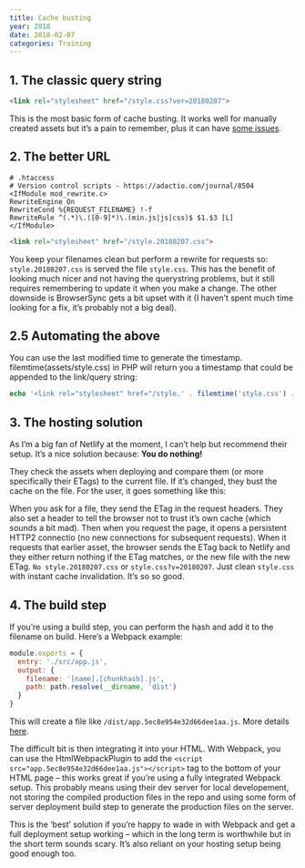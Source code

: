 ```yaml
---
title: Cache busting
year: 2018
date: 2018-02-07
categories: Training
---
```



## 1. The classic query string 

```html
<link rel="stylesheet" href="/style.css?ver=20180207">
```

This is the most basic form of cache busting. It works well for manually created assets but it’s a pain to remember, plus it can have [some issues](http://www.stevesouders.com/blog/2008/08/23/revving-filenames-dont-use-querystring/).

## 2. The better URL

```
# .htaccess
# Version control scripts - https://adactio.com/journal/8504
<IfModule mod_rewrite.c>
RewriteEngine On
RewriteCond %{REQUEST_FILENAME} !-f
RewriteRule ^(.*)\.([0-9]*)\.(min.js|js|css)$ $1.$3 [L]
</IfModule>
```
```html
<link rel="stylesheet" href="/style.20180207.css">
```

You keep your filenames clean but perform a rewrite for requests so: `style.20180207.css` is served the file `style.css`. This has the benefit of looking much nicer and not having the querystring problems, but it still requires remembering to update it when you make a change. The other downside is BrowserSync gets a bit upset with it (I haven’t spent much time looking for a fix, it’s probably not a big deal).

## 2.5 Automating the above

You can use the last modified time to generate the timestamp. filemtime(assets/style.css) in PHP will return you a timestamp that could be appended to the link/query string:

```php
echo '<link rel="stylesheet" href="/style.' . filemtime('style.css') . '.css">'
```

## 3. The hosting solution

As I’m a big fan of Netlify at the moment, I can’t help but recommend their setup. It’s a nice solution because: **You do nothing!**

They check the assets when deploying and compare them (or more specifically their ETags) to the current file. If it’s changed, they bust the cache on the file. For the user, it goes something like this:

When you ask for a file, they send the ETag in the request headers. They also set a header to tell the browser not to trust it’s own cache (which sounds a bit mad). Then when you request the page, it opens a persistent HTTP2 connectio (no new connections for subsequent requests). When it requests that earlier asset, the browser sends the ETag back to Netlify and they either return nothing if the ETag matches, or the new file with the new ETag. `No style.20180207.css` or `style.css?v=20180207`. Just clean `style.css` with instant cache invalidation. It’s so so good.

## 4. The build step

If you’re using a build step, you can perform the hash and add it to the filename on build. Here’s a Webpack example:

```javascript
module.exports = {
  entry: './src/app.js',
  output: {
    filename: '[name].[chunkhash].js',
    path: path.resolve(__dirname, 'dist')
  }
}
```

This will create a file like `/dist/app.5ec8e954e32d66dee1aa.js`. More details [here](https://webpack.js.org/guides/caching/).

The difficult bit is then integrating it into your HTML. With Webpack, you can use the HtmlWebpackPlugin to add the `<script src="app.5ec8e954e32d66dee1aa.js"></script>` tag to the bottom of your HTML page – this works great if you’re using a fully integrated Webpack setup. This probably means using their dev server for local developement, not storing the compiled production files in the repo and using some form of server deployment build step to generate the production files on the server.

This is the ‘best’ solution if you’re happy to wade in with Webpack and get a full deployment setup working – which in the long term is worthwhile but in the short term sounds scary. It’s also reliant on your hosting setup being good enough too.
